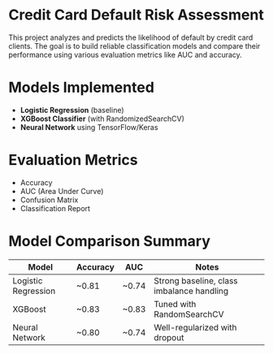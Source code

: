 # Credit Card Default Risk Assessment 

This project analyzes and predicts the likelihood of default by credit card clients. The goal is to build reliable classification models and compare their performance using various evaluation metrics like AUC and accuracy.



# Models Implemented
- **Logistic Regression** (baseline)
- **XGBoost Classifier** (with RandomizedSearchCV)
- **Neural Network** using TensorFlow/Keras

# Evaluation Metrics
- Accuracy
- AUC (Area Under Curve)
- Confusion Matrix
- Classification Report



# Model Comparison Summary

| Model              | Accuracy | AUC   | Notes                           |
|-------------------|----------|-------|----------------------------------|
| Logistic Regression | ~0.81   | ~0.74 | Strong baseline, class imbalance handling |
| XGBoost            | ~0.83     | ~0.83   | Tuned with RandomSearchCV       |
| Neural Network     | ~0.80   | ~0.74 | Well-regularized with dropout   |


